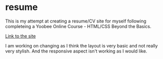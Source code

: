 # resume
This is my attempt at creating a resume/CV site for myself following completeing a Yoobee Online Course - HTML/CSS Beyond the Basics.

[Link to the site](http://libbyschuknight.github.io/resume/)

I am working on changing as I think the layout is very basic and not really very stylish. And the responsive aspect isn't working as I would like.
